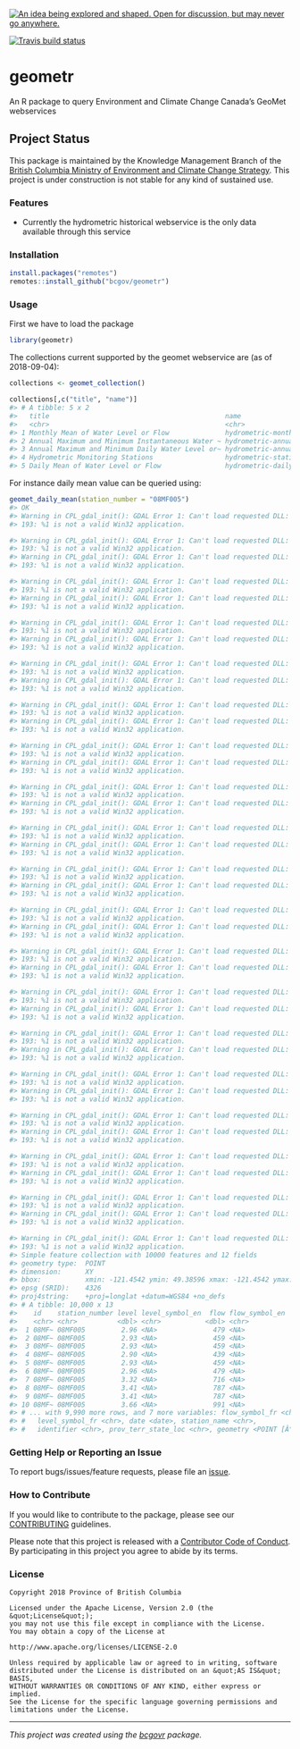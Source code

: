 <a id="devex-badge" rel="Inspiration" href="https://github.com/BCDevExchange/assets/blob/master/README.md"><img alt="An idea being explored and shaped. Open for discussion, but may never go anywhere." style="border-width:0" src="https://assets.bcdevexchange.org/images/badges/inspiration.svg" title="An idea being explored and shaped. Open for discussion, but may never go anywhere." /></a>

[![Travis build
status](https://travis-ci.org/bcgov/geometr.svg?branch=master)](https://travis-ci.org/bcgov/geometr)

# geometr

An R package to query Environment and Climate Change Canada’s GeoMet
webservices

## Project Status

This package is maintained by the Knowledge Management Branch of the
[British Columbia Ministry of Environment and Climate Change
Strategy](https://www2.gov.bc.ca/gov/content/governments/organizational-structure/ministries-organizations/ministries/environment-climate-change).
This project is under construction is not stable for any kind of
sustained use.

### Features

  - Currently the hydrometric historical webservice is the only data
    available through this service

### Installation

``` r
install.packages("remotes")
remotes::install_github("bcgov/geometr")
```

### Usage

First we have to load the package

``` r
library(geometr)
```

The collections current supported by the geomet webservice are (as of
2018-09-04):

``` r
collections <- geomet_collection()

collections[,c("title", "name")]
#> # A tibble: 5 x 2
#>   title                                            name                   
#>   <chr>                                            <chr>                  
#> 1 Monthly Mean of Water Level or Flow              hydrometric-monthly-me~
#> 2 Annual Maximum and Minimum Instantaneous Water ~ hydrometric-annual-pea~
#> 3 Annual Maximum and Minimum Daily Water Level or~ hydrometric-annual-sta~
#> 4 Hydrometric Monitoring Stations                  hydrometric-stations   
#> 5 Daily Mean of Water Level or Flow                hydrometric-daily-mean
```

For instance daily mean value can be queried using:

``` r
geomet_daily_mean(station_number = "08MF005")
#> OK
#> Warning in CPL_gdal_init(): GDAL Error 1: Can't load requested DLL: C:\Program Files (x86)\GDAL\gdalplugins\gdal_BAG.dll
#> 193: %1 is not a valid Win32 application.

#> Warning in CPL_gdal_init(): GDAL Error 1: Can't load requested DLL: C:\Program Files (x86)\GDAL\gdalplugins\gdal_BAG.dll
#> 193: %1 is not a valid Win32 application.
#> Warning in CPL_gdal_init(): GDAL Error 1: Can't load requested DLL: C:\Program Files (x86)\GDAL\gdalplugins\gdal_FITS.dll
#> 193: %1 is not a valid Win32 application.

#> Warning in CPL_gdal_init(): GDAL Error 1: Can't load requested DLL: C:\Program Files (x86)\GDAL\gdalplugins\gdal_FITS.dll
#> 193: %1 is not a valid Win32 application.
#> Warning in CPL_gdal_init(): GDAL Error 1: Can't load requested DLL: C:\Program Files (x86)\GDAL\gdalplugins\gdal_GMT.dll
#> 193: %1 is not a valid Win32 application.

#> Warning in CPL_gdal_init(): GDAL Error 1: Can't load requested DLL: C:\Program Files (x86)\GDAL\gdalplugins\gdal_GMT.dll
#> 193: %1 is not a valid Win32 application.
#> Warning in CPL_gdal_init(): GDAL Error 1: Can't load requested DLL: C:\Program Files (x86)\GDAL\gdalplugins\gdal_HDF4.dll
#> 193: %1 is not a valid Win32 application.

#> Warning in CPL_gdal_init(): GDAL Error 1: Can't load requested DLL: C:\Program Files (x86)\GDAL\gdalplugins\gdal_HDF4.dll
#> 193: %1 is not a valid Win32 application.
#> Warning in CPL_gdal_init(): GDAL Error 1: Can't load requested DLL: C:\Program Files (x86)\GDAL\gdalplugins\gdal_HDF4Image.dll
#> 193: %1 is not a valid Win32 application.

#> Warning in CPL_gdal_init(): GDAL Error 1: Can't load requested DLL: C:\Program Files (x86)\GDAL\gdalplugins\gdal_HDF4Image.dll
#> 193: %1 is not a valid Win32 application.
#> Warning in CPL_gdal_init(): GDAL Error 1: Can't load requested DLL: C:\Program Files (x86)\GDAL\gdalplugins\gdal_HDF5.dll
#> 193: %1 is not a valid Win32 application.

#> Warning in CPL_gdal_init(): GDAL Error 1: Can't load requested DLL: C:\Program Files (x86)\GDAL\gdalplugins\gdal_HDF5.dll
#> 193: %1 is not a valid Win32 application.
#> Warning in CPL_gdal_init(): GDAL Error 1: Can't load requested DLL: C:\Program Files (x86)\GDAL\gdalplugins\gdal_HDF5Image.dll
#> 193: %1 is not a valid Win32 application.

#> Warning in CPL_gdal_init(): GDAL Error 1: Can't load requested DLL: C:\Program Files (x86)\GDAL\gdalplugins\gdal_HDF5Image.dll
#> 193: %1 is not a valid Win32 application.
#> Warning in CPL_gdal_init(): GDAL Error 1: Can't load requested DLL: C:\Program Files (x86)\GDAL\gdalplugins\gdal_KEA.dll
#> 193: %1 is not a valid Win32 application.

#> Warning in CPL_gdal_init(): GDAL Error 1: Can't load requested DLL: C:\Program Files (x86)\GDAL\gdalplugins\gdal_KEA.dll
#> 193: %1 is not a valid Win32 application.
#> Warning in CPL_gdal_init(): GDAL Error 1: Can't load requested DLL: C:\Program Files (x86)\GDAL\gdalplugins\gdal_netCDF.dll
#> 193: %1 is not a valid Win32 application.

#> Warning in CPL_gdal_init(): GDAL Error 1: Can't load requested DLL: C:\Program Files (x86)\GDAL\gdalplugins\gdal_netCDF.dll
#> 193: %1 is not a valid Win32 application.
#> Warning in CPL_gdal_init(): GDAL Error 1: Can't load requested DLL: C:\Program Files (x86)\GDAL\gdalplugins\gdal_BAG.dll
#> 193: %1 is not a valid Win32 application.

#> Warning in CPL_gdal_init(): GDAL Error 1: Can't load requested DLL: C:\Program Files (x86)\GDAL\gdalplugins\gdal_BAG.dll
#> 193: %1 is not a valid Win32 application.
#> Warning in CPL_gdal_init(): GDAL Error 1: Can't load requested DLL: C:\Program Files (x86)\GDAL\gdalplugins\gdal_FITS.dll
#> 193: %1 is not a valid Win32 application.

#> Warning in CPL_gdal_init(): GDAL Error 1: Can't load requested DLL: C:\Program Files (x86)\GDAL\gdalplugins\gdal_FITS.dll
#> 193: %1 is not a valid Win32 application.
#> Warning in CPL_gdal_init(): GDAL Error 1: Can't load requested DLL: C:\Program Files (x86)\GDAL\gdalplugins\gdal_GMT.dll
#> 193: %1 is not a valid Win32 application.

#> Warning in CPL_gdal_init(): GDAL Error 1: Can't load requested DLL: C:\Program Files (x86)\GDAL\gdalplugins\gdal_GMT.dll
#> 193: %1 is not a valid Win32 application.
#> Warning in CPL_gdal_init(): GDAL Error 1: Can't load requested DLL: C:\Program Files (x86)\GDAL\gdalplugins\gdal_HDF4.dll
#> 193: %1 is not a valid Win32 application.

#> Warning in CPL_gdal_init(): GDAL Error 1: Can't load requested DLL: C:\Program Files (x86)\GDAL\gdalplugins\gdal_HDF4.dll
#> 193: %1 is not a valid Win32 application.
#> Warning in CPL_gdal_init(): GDAL Error 1: Can't load requested DLL: C:\Program Files (x86)\GDAL\gdalplugins\gdal_HDF4Image.dll
#> 193: %1 is not a valid Win32 application.

#> Warning in CPL_gdal_init(): GDAL Error 1: Can't load requested DLL: C:\Program Files (x86)\GDAL\gdalplugins\gdal_HDF4Image.dll
#> 193: %1 is not a valid Win32 application.
#> Warning in CPL_gdal_init(): GDAL Error 1: Can't load requested DLL: C:\Program Files (x86)\GDAL\gdalplugins\gdal_HDF5.dll
#> 193: %1 is not a valid Win32 application.

#> Warning in CPL_gdal_init(): GDAL Error 1: Can't load requested DLL: C:\Program Files (x86)\GDAL\gdalplugins\gdal_HDF5.dll
#> 193: %1 is not a valid Win32 application.
#> Warning in CPL_gdal_init(): GDAL Error 1: Can't load requested DLL: C:\Program Files (x86)\GDAL\gdalplugins\gdal_HDF5Image.dll
#> 193: %1 is not a valid Win32 application.

#> Warning in CPL_gdal_init(): GDAL Error 1: Can't load requested DLL: C:\Program Files (x86)\GDAL\gdalplugins\gdal_HDF5Image.dll
#> 193: %1 is not a valid Win32 application.
#> Warning in CPL_gdal_init(): GDAL Error 1: Can't load requested DLL: C:\Program Files (x86)\GDAL\gdalplugins\gdal_KEA.dll
#> 193: %1 is not a valid Win32 application.

#> Warning in CPL_gdal_init(): GDAL Error 1: Can't load requested DLL: C:\Program Files (x86)\GDAL\gdalplugins\gdal_KEA.dll
#> 193: %1 is not a valid Win32 application.
#> Warning in CPL_gdal_init(): GDAL Error 1: Can't load requested DLL: C:\Program Files (x86)\GDAL\gdalplugins\gdal_netCDF.dll
#> 193: %1 is not a valid Win32 application.

#> Warning in CPL_gdal_init(): GDAL Error 1: Can't load requested DLL: C:\Program Files (x86)\GDAL\gdalplugins\gdal_netCDF.dll
#> 193: %1 is not a valid Win32 application.
#> Simple feature collection with 10000 features and 12 fields
#> geometry type:  POINT
#> dimension:      XY
#> bbox:           xmin: -121.4542 ymin: 49.38596 xmax: -121.4542 ymax: 49.38596
#> epsg (SRID):    4326
#> proj4string:    +proj=longlat +datum=WGS84 +no_defs
#> # A tibble: 10,000 x 13
#>    id    station_number level level_symbol_en  flow flow_symbol_en
#>    <chr> <chr>          <dbl> <chr>           <dbl> <chr>         
#>  1 08MF~ 08MF005         2.96 <NA>              479 <NA>          
#>  2 08MF~ 08MF005         2.93 <NA>              459 <NA>          
#>  3 08MF~ 08MF005         2.93 <NA>              459 <NA>          
#>  4 08MF~ 08MF005         2.90 <NA>              439 <NA>          
#>  5 08MF~ 08MF005         2.93 <NA>              459 <NA>          
#>  6 08MF~ 08MF005         2.96 <NA>              479 <NA>          
#>  7 08MF~ 08MF005         3.32 <NA>              716 <NA>          
#>  8 08MF~ 08MF005         3.41 <NA>              787 <NA>          
#>  9 08MF~ 08MF005         3.41 <NA>              787 <NA>          
#> 10 08MF~ 08MF005         3.66 <NA>              991 <NA>          
#> # ... with 9,990 more rows, and 7 more variables: flow_symbol_fr <chr>,
#> #   level_symbol_fr <chr>, date <date>, station_name <chr>,
#> #   identifier <chr>, prov_terr_state_loc <chr>, geometry <POINT [Â°]>
```

### Getting Help or Reporting an Issue

To report bugs/issues/feature requests, please file an
[issue](https://github.com/bcgov/geometr/issues/).

### How to Contribute

If you would like to contribute to the package, please see our
[CONTRIBUTING](CONTRIBUTING.md) guidelines.

Please note that this project is released with a [Contributor Code of
Conduct](CODE_OF_CONDUCT.md). By participating in this project you agree
to abide by its terms.

### License

    Copyright 2018 Province of British Columbia
    
    Licensed under the Apache License, Version 2.0 (the &quot;License&quot;);
    you may not use this file except in compliance with the License.
    You may obtain a copy of the License at
    
    http://www.apache.org/licenses/LICENSE-2.0
    
    Unless required by applicable law or agreed to in writing, software distributed under the License is distributed on an &quot;AS IS&quot; BASIS,
    WITHOUT WARRANTIES OR CONDITIONS OF ANY KIND, either express or implied.
    See the License for the specific language governing permissions and limitations under the License.

-----

*This project was created using the
[bcgovr](https://github.com/bcgov/bcgovr) package.*

